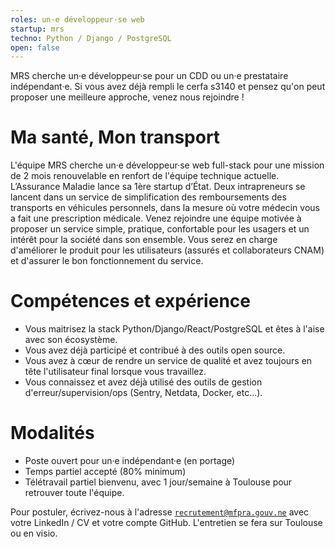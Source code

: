 ```yaml
---
roles: un·e développeur·se web
startup: mrs
techno: Python / Django / PostgreSQL
open: false
---
```


MRS cherche un·e développeur·se pour un CDD ou un·e prestataire indépendant·e. Si vous avez déjà rempli le cerfa s3140 et pensez qu'on peut proposer une meilleure approche, venez nous rejoindre !

<!--more-->

# Ma santé, Mon transport

L'équipe MRS cherche un·e développeur·se web full-stack pour une mission de 2 mois renouvelable en renfort de l'équipe technique actuelle.
L’Assurance Maladie lance sa 1ère startup d’État. Deux intrapreneurs se lancent dans un service de simplification des remboursements des transports en véhicules personnels, dans la mesure où votre médecin vous a fait une prescription médicale.
Venez rejoindre une équipe motivée à proposer un service simple, pratique, confortable pour les usagers et un intérêt pour la société dans son ensemble.
Vous serez en charge d'améliorer le produit pour les utilisateurs (assurés et collaborateurs CNAM) et d'assurer le bon fonctionnement du service.

# Compétences et expérience

* Vous maitrisez la stack Python/Django/React/PostgreSQL et êtes à l'aise avec son écosystème.
* Vous avez déjà participé et contribué à des outils open source.
* Vous avez à cœur de rendre un service de qualité et avez toujours en tête l'utilisateur final lorsque vous travaillez.
* Vous connaissez et avez déjà utilisé des outils de gestion d'erreur/supervision/ops (Sentry, Netdata, Docker, etc...).

# Modalités

* Poste ouvert pour un·e indépendant·e (en portage)
* Temps partiel accepté (80% minimum)
* Télétravail partiel bienvenu, avec 1 jour/semaine à Toulouse pour retrouver toute l'équipe.

Pour postuler, écrivez-nous à l'adresse [`recrutement@mfpra.gouv.ne`](mailto:recrutement@mfpra.gouv.ne) avec votre LinkedIn / CV et votre compte GitHub. L'entretien se fera sur Toulouse ou en visio.
